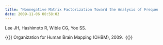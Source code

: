 ```yaml
---
title: "Nonnegative Matrix Factorization Toward the Analysis of Frequency-Specific Resting-State Network from functional MRI Data."
date: 2009-11-06 00:58:03
---
```


Lee JH, Hashimoto R, Wible CG, Yoo SS. 

{{<format bright-green>}}
Organization for Human Brain Mapping (OHBM), 2009. 
{{</format>}}